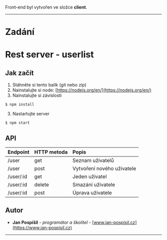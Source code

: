 Front-end byl vytvořen ve složce **client**.

---

# Zadání 

# Rest server - userlist

## Jak začít

1. Stáhněte si tento balík (git nebo zip)
2. Nainstalujte si node: [https://nodejs.org/en/](https://nodejs.org/en/)
3. Nainstalujte si závislosti

```
$ npm install
```

3. Nastartujte server

```
$ npm start
```

## API

| Endpoint  | HTTP metoda | Popis                      |
| :-------- | :---------- | :------------------------- |
| /user     | get         | Seznam uživatelů           |
| /user     | post        | Vytvoření nového uživatele |
| /user/:id | get         | Jeden uživatel             |
| /user/:id | delete      | Smazání uživatele          |
| /user/:id | post        | Úprava uživatele           |

## Autor

- **Jan Pospíšil** - _programátor a školitel_ - [www.jan-pospisil.cz](https://www.jan-pospisil.cz)

---